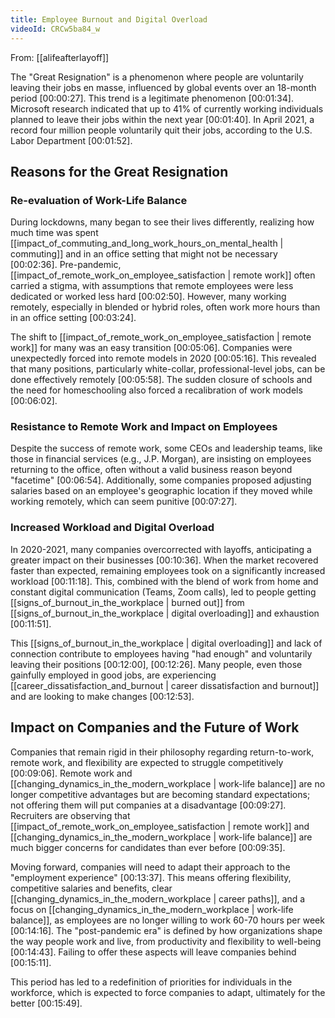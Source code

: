 ```yaml
---
title: Employee Burnout and Digital Overload
videoId: CRCw5ba84_w
---
```


From: [[alifeafterlayoff]] <br/> 

The "Great Resignation" is a phenomenon where people are voluntarily leaving their jobs en masse, influenced by global events over an 18-month period <a class="yt-timestamp" data-t="00:00:27">[00:00:27]</a>. This trend is a legitimate phenomenon <a class="yt-timestamp" data-t="00:01:34">[00:01:34]</a>. Microsoft research indicated that up to 41% of currently working individuals planned to leave their jobs within the next year <a class="yt-timestamp" data-t="00:01:40">[00:01:40]</a>. In April 2021, a record four million people voluntarily quit their jobs, according to the U.S. Labor Department <a class="yt-timestamp" data-t="00:01:52">[00:01:52]</a>.

## Reasons for the Great Resignation

### Re-evaluation of Work-Life Balance
During lockdowns, many began to see their lives differently, realizing how much time was spent [[impact_of_commuting_and_long_work_hours_on_mental_health | commuting]] and in an office setting that might not be necessary <a class="yt-timestamp" data-t="00:02:36">[00:02:36]</a>. Pre-pandemic, [[impact_of_remote_work_on_employee_satisfaction | remote work]] often carried a stigma, with assumptions that remote employees were less dedicated or worked less hard <a class="yt-timestamp" data-t="00:02:50">[00:02:50]</a>. However, many working remotely, especially in blended or hybrid roles, often work more hours than in an office setting <a class="yt-timestamp" data-t="00:03:24">[00:03:24]</a>.

The shift to [[impact_of_remote_work_on_employee_satisfaction | remote work]] for many was an easy transition <a class="yt-timestamp" data-t="00:05:06">[00:05:06]</a>. Companies were unexpectedly forced into remote models in 2020 <a class="yt-timestamp" data-t="00:05:16">[00:05:16]</a>. This revealed that many positions, particularly white-collar, professional-level jobs, can be done effectively remotely <a class="yt-timestamp" data-t="00:05:58">[00:05:58]</a>. The sudden closure of schools and the need for homeschooling also forced a recalibration of work models <a class="yt-timestamp" data-t="00:06:02">[00:06:02]</a>.

### Resistance to Remote Work and Impact on Employees
Despite the success of remote work, some CEOs and leadership teams, like those in financial services (e.g., J.P. Morgan), are insisting on employees returning to the office, often without a valid business reason beyond "facetime" <a class="yt-timestamp" data-t="00:06:54">[00:06:54]</a>. Additionally, some companies proposed adjusting salaries based on an employee's geographic location if they moved while working remotely, which can seem punitive <a class="yt-timestamp" data-t="00:07:27">[00:07:27]</a>.

### Increased Workload and Digital Overload
In 2020-2021, many companies overcorrected with layoffs, anticipating a greater impact on their businesses <a class="yt-timestamp" data-t="00:10:36">[00:10:36]</a>. When the market recovered faster than expected, remaining employees took on a significantly increased workload <a class="yt-timestamp" data-t="00:11:18">[00:11:18]</a>. This, combined with the blend of work from home and constant digital communication (Teams, Zoom calls), led to people getting [[signs_of_burnout_in_the_workplace | burned out]] from [[signs_of_burnout_in_the_workplace | digital overloading]] and exhaustion <a class="yt-timestamp" data-t="00:11:51">[00:11:51]</a>.

This [[signs_of_burnout_in_the_workplace | digital overloading]] and lack of connection contribute to employees having "had enough" and voluntarily leaving their positions <a class="yt-timestamp" data-t="00:12:00">[00:12:00]</a>, <a class="yt-timestamp" data-t="00:12:26">[00:12:26]</a>. Many people, even those gainfully employed in good jobs, are experiencing [[career_dissatisfaction_and_burnout | career dissatisfaction and burnout]] and are looking to make changes <a class="yt-timestamp" data-t="00:12:53">[00:12:53]</a>.

## Impact on Companies and the Future of Work
Companies that remain rigid in their philosophy regarding return-to-work, remote work, and flexibility are expected to struggle competitively <a class="yt-timestamp" data-t="00:09:06">[00:09:06]</a>. Remote work and [[changing_dynamics_in_the_modern_workplace | work-life balance]] are no longer competitive advantages but are becoming standard expectations; not offering them will put companies at a disadvantage <a class="yt-timestamp" data-t="00:09:27">[00:09:27]</a>. Recruiters are observing that [[impact_of_remote_work_on_employee_satisfaction | remote work]] and [[changing_dynamics_in_the_modern_workplace | work-life balance]] are much bigger concerns for candidates than ever before <a class="yt-timestamp" data-t="00:09:35">[00:09:35]</a>.

Moving forward, companies will need to adapt their approach to the "employment experience" <a class="yt-timestamp" data-t="00:13:37">[00:13:37]</a>. This means offering flexibility, competitive salaries and benefits, clear [[changing_dynamics_in_the_modern_workplace | career paths]], and a focus on [[changing_dynamics_in_the_modern_workplace | work-life balance]], as employees are no longer willing to work 60-70 hours per week <a class="yt-timestamp" data-t="00:14:16">[00:14:16]</a>. The "post-pandemic era" is defined by how organizations shape the way people work and live, from productivity and flexibility to well-being <a class="yt-timestamp" data-t="00:14:43">[00:14:43]</a>. Failing to offer these aspects will leave companies behind <a class="yt-timestamp" data-t="00:15:11">[00:15:11]</a>.

This period has led to a redefinition of priorities for individuals in the workforce, which is expected to force companies to adapt, ultimately for the better <a class="yt-timestamp" data-t="00:15:49">[00:15:49]</a>.